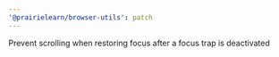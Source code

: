 ```yaml
---
'@prairielearn/browser-utils': patch
---
```


Prevent scrolling when restoring focus after a focus trap is deactivated
